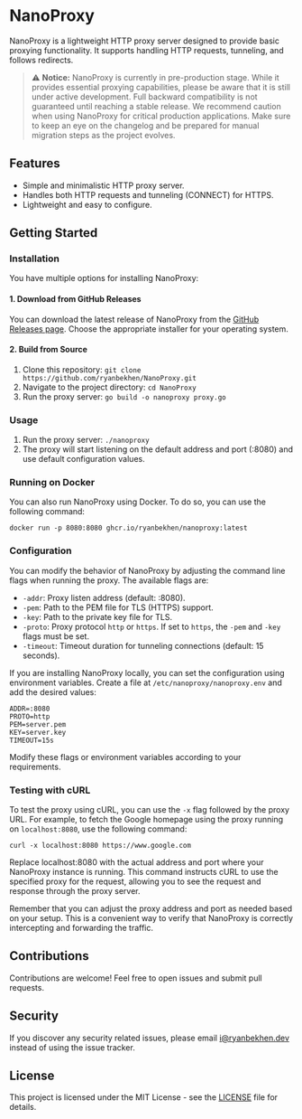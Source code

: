 # NanoProxy

NanoProxy is a lightweight HTTP proxy server designed to provide basic proxying functionality. 
It supports handling HTTP requests, tunneling, and follows redirects.

> ⚠️ **Notice:** NanoProxy is currently in pre-production stage. While it provides essential proxying capabilities, 
> please be aware that it is still under active development. Full backward compatibility is not guaranteed until 
> reaching a stable release. We recommend caution when using NanoProxy for critical production applications. Make sure 
> to keep an eye on the changelog and be prepared for manual migration steps as the project evolves.

## Features

- Simple and minimalistic HTTP proxy server.
- Handles both HTTP requests and tunneling (CONNECT) for HTTPS.
- Lightweight and easy to configure.

## Getting Started

### Installation

You have multiple options for installing NanoProxy:

#### 1. Download from GitHub Releases

You can download the latest release of NanoProxy from the 
[GitHub Releases page](https://github.com/ryanbekhen/nanoproxy/releases). Choose the appropriate installer for your 
operating system.

#### 2. Build from Source

1. Clone this repository: `git clone https://github.com/ryanbekhen/NanoProxy.git`
2. Navigate to the project directory: `cd NanoProxy`
3. Run the proxy server: `go build -o nanoproxy proxy.go`

### Usage

1. Run the proxy server: `./nanoproxy`
2. The proxy will start listening on the default address and port (:8080) and use default configuration values.

### Running on Docker

You can also run NanoProxy using Docker. To do so, you can use the following command:

```shell
docker run -p 8080:8080 ghcr.io/ryanbekhen/nanoproxy:latest
```

### Configuration

You can modify the behavior of NanoProxy by adjusting the command line flags when running the proxy. The available flags are:

- `-addr`: Proxy listen address (default: :8080).
- `-pem`: Path to the PEM file for TLS (HTTPS) support.
- `-key`: Path to the private key file for TLS.
- `-proto`: Proxy protocol `http` or `https`. If set to `https`, the `-pem` and `-key` flags must be set.
- `-timeout`: Timeout duration for tunneling connections (default: 15 seconds).

If you are installing NanoProxy locally, you can set the configuration using environment variables. Create a file
at `/etc/nanoproxy/nanoproxy.env` and add the desired values:

```text
ADDR=:8080
PROTO=http
PEM=server.pem
KEY=server.key
TIMEOUT=15s
```

Modify these flags or environment variables according to your requirements.

### Testing with cURL

To test the proxy using cURL, you can use the `-x` flag followed by the proxy URL. For example, to fetch the Google 
homepage using the proxy running on `localhost:8080`, use the following command:

```shell
curl -x localhost:8080 https://www.google.com
```

Replace localhost:8080 with the actual address and port where your NanoProxy instance is running. This command instructs 
cURL to use the specified proxy for the request, allowing you to see the request and response through the proxy server.

Remember that you can adjust the proxy address and port as needed based on your setup. This is a convenient way to 
verify that NanoProxy is correctly intercepting and forwarding the traffic.



## Contributions

Contributions are welcome! Feel free to open issues and submit pull requests.

## Security

If you discover any security related issues, please email i@ryanbekhen.dev instead of using the issue tracker.

## License

This project is licensed under the MIT License - see the [LICENSE](LICENSE) file for details.
